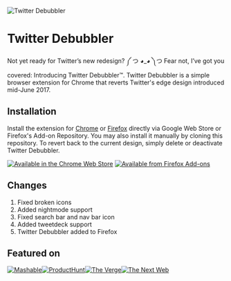 ![Twitter Debubbler](https://Ln2.co/images/twitter-debubbler.png)

# Twitter Debubbler

Not yet ready for Twitter’s new redesign? ༼ つ ◕_◕ ༽つ Fear not, I’ve got you covered: Introducing Twitter Debubbler™. Twitter Debubbler is a simple browser extension for Chrome that reverts Twitter's edge design introduced mid-June 2017.

## Installation

Install the extension for [Chrome](https://chrome.google.com/webstore/detail/twitter-debubbler/hkjoicffkkieieemalcahjhhknneoapn) or [Firefox](https://addons.mozilla.org/en-US/firefox/addon/the-twitter-debubbler/) directly via Google Web Store or Firefox's Add-on Repository. You may also install it manually by cloning this repository. To revert back to the current design, simply delete or deactivate Twitter Debubbler.

[![Available in the Chrome Web Store](https://Ln2.co/images/chrome-web-store.png)](https://chrome.google.com/webstore/detail/twitter-debubbler/hkjoicffkkieieemalcahjhhknneoapn)
[![Available from Firefox Add-ons](https://Ln2.co/images/firefox-logo-horizontal-lockup.png)](https://addons.mozilla.org/en-US/firefox/addon/the-twitter-debubbler/)

## Changes
1. Fixed broken icons
2. Added nightmode support
3. Fixed search bar and nav bar icon
4. Added tweetdeck support
5. Twitter Debubbler added to Firefox

## Featured on

[![Mashable](https://Ln2.co/images/mashable.png)](http://mashable.com/2017/06/16/get-rid-of-twitter-bubbles/#yfl63wXniOqc)[![ProductHunt](https://Ln2.co/images/product-hunt.png)](https://www.producthunt.com/posts/twitter-debubbler)[![The Verge](https://Ln2.co/images/the-verge.png)](https://www.theverge.com/2017/6/16/15821004/twitter-debubbler-chrome-extension)[![The Next Web](https://Ln2.co/images/the-next-web.png)](https://thenextweb.com/twitter/2017/06/16/hate-twitters-bubblys-redesign-extension-gets-rid/#.tnw_mdOJuWAS)
